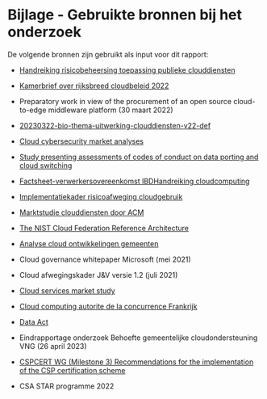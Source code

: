 # Bijlage - Gebruikte bronnen bij het onderzoek

De volgende bronnen zijn gebruikt als input voor dit rapport:

- [Handreiking risicobeheersing toepassing publieke clouddiensten](https://open.overheid.nl/documenten/ronl-734f947ec6465e4f75a56bed82fe64a1135f71a8/pdf)

- [Kamerbrief over rijksbreed cloudbeleid 2022](https://www.rijksoverheid.nl/documenten/kamerstukken/2022/08/29/kamerbrief-rijksbreed-cloudbeleid-2022)

- Preparatory work in view of the procurement of an open source cloud-to-edge middleware platform (30 maart 2022)

- [20230322-bio-thema-uitwerking-clouddiensten-v22-def](https://www.cip-overheid.nl/media/h4lcnhdn/20230322-bio-thema-uitwerking-clouddiensten-v22-def.pdf)

- [Cloud cybersecurity market analyses](https://www.enisa.europa.eu/publications/cloud-cybersecurity-market-analysis)

- [Study presenting assessments of codes of conduct on data porting and cloud switching](https://digital-strategy.ec.europa.eu/en/library/study-presenting-assessments-codes-conduct-data-porting-and-cloud-switching)

- [Factsheet-verwerkersovereenkomst IBD](https://www.informatiebeveiligingsdienst.nl/wp-content/uploads/2019/09/201909-Factsheet-Is-mijn-leverancier-wel-of-geen-verwerker_v1.2.pdf)[Handreiking cloudcomputing](https://www.forumstandaardisatie.nl/sites/default/files/FS/2014/1028/Handreiking-CloudOverheden-Taskforce-LR-1-.pdf)

- [Implementatiekader risicoafweging cloudgebruik](https://www.rijksoverheid.nl/documenten/rapporten/2023/01/05/implementatiekader-risicoafweging-cloudgebruik)

- [Marktstudie clouddiensten door ACM](https://www.acm.nl/nl/publicaties/marktstudie-clouddiensten#:~:text=In%20deze%20marktstudie%20heeft%20de,van%20aanbieders%20van%20die%20diensten.)

- [The NIST Cloud Federation Reference Architecture](https://nvlpubs.nist.gov/nistpubs/SpecialPublications/NIST.SP.500-332.pdf)

- [Analyse cloud ontwikkelingen gemeenten](https://vng.nl/sites/default/files/2023-12/rapportage_mi_analyse_cloud_ontwikkelingen_gemeenten_v1.0_003.pdf)

- Cloud governance whitepaper Microsoft (mei 2021)

- Cloud afwegingskader J&V versie 1.2 (juli 2021)

- [Cloud services market study](https://www.ofcom.org.uk/consultations-and-statements/category-2/cloud-services-market-study)

- [Cloud computing autorite de la concurrence Frankrijk](https://www.autoritedelaconcurrence.fr/en/press-release/cloud-computing-autorite-de-la-concurrence-issues-its-market-study-competition-cloud)

- [Data Act](https://eur-lex.europa.eu/legal-content/NL/TXT/PDF/?uri=CELEX:52022PC0068)

- Eindrapportage onderzoek Behoefte gemeentelijke cloudondersteuning VNG (26 april 2023)

- [CSPCERT WG (Milestone 3) Recommendations for the implementation of the CSP certification scheme](https://ecp.nl/wp-content/uploads/2020/01/PT-2019-CSP-CERT-WG-Recommendations-for-the-implementation-of-the-CSP-Certification-scheme-20190607-Final-version.pdf)

- CSA STAR programme 2022
